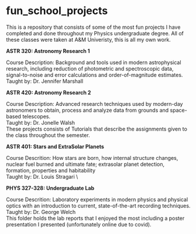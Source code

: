 # fun_school_projects
This is a repository that consists of some of the most fun projects I have completed and done throughout my Physics undergraduate degree. All of these classes were taken at A&M Univeristy, this is all my own work.



**ASTR 320: Astronomy Research 1**

Course Description: Background and tools used in modern astrophysical research, including reduction of photometric and spectroscopic data, signal-to-noise and error calculations and order-of-magnitude estimates. \
Taught by: Dr. Jennifer Marshall


**ASTR 420: Astronomy Research 2**

Course Description: Advanced research techniques used by modern-day astronomers to obtain, process and analyze data from grounds and space-based telescopes. \
Taught by: Dr. Jonelle Walsh \
These projects consists of Tutorials that describe the assignments given to the class throughout the semester. 


**ASTR 401: Stars and ExtraSolar Planets**

Course Descrition: How stars are born, how internal structure changes, nuclear fuel burned and ultimate fate; extrasolar planet detection, formation, properties and habitability \
Taught by: Dr. Louis Stragari \


**PHYS 327-328: Undergraduate Lab**

Course Descrition: Laboratory experiments in modern physics and physical optics with an introduction to current, state-of-the-art recording techniques. \
Taught by: Dr. George Welch \
This folder holds the lab reports that I enjoyed the most including a poster presentation I presented (unfortunately online due to covid).
